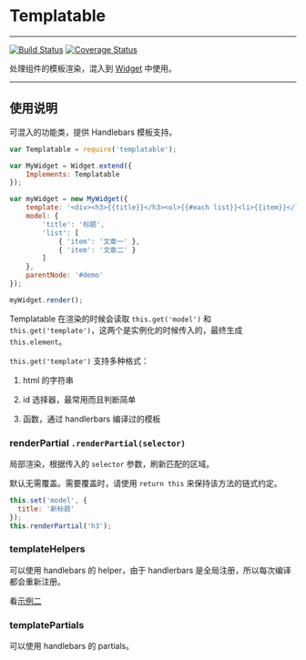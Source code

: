 # Templatable

---

[![Build Status](https://travis-ci.org/aralejs/templatable.png?branch=master)](https://travis-ci.org/aralejs/templatable) [![Coverage Status](https://coveralls.io/repos/aralejs/templatable/badge.png?branch=master)](https://coveralls.io/r/aralejs/templatable)

处理组件的模板渲染，混入到 [Widget](http://aralejs.org/widget/) 中使用。

---

## 使用说明

可混入的功能类，提供 Handlebars 模板支持。

```js
var Templatable = require('templatable');

var MyWidget = Widget.extend({
    Implements: Templatable
});

var myWidget = new MyWidget({
    template: '<div><h3>{{title}}</h3><ol>{{#each list}}<li>{{item}}</li>{{/each}}</div>',
    model: {
        'title': '标题',
        'list': [
            { 'item': '文章一' },
            { 'item': '文章二' }
        ]
    },
    parentNode: '#demo'
});

myWidget.render();
```

Templatable 在渲染的时候会读取 `this.get('model')` 和 `this.get('template')`，这两个是实例化的时候传入的，最终生成 `this.element`。

`this.get('template')` 支持多种格式：

1. html 的字符串

2. id 选择器，最常用而且判断简单

3. 函数，通过 handlerbars 编译过的模板

### renderPartial `.renderPartial(selector)`

局部渲染，根据传入的 `selector` 参数，刷新匹配的区域。

默认无需覆盖。需要覆盖时，请使用 `return this` 来保持该方法的链式约定。

```js
this.set('model', {
  title: '新标题'
});
this.renderPartial('h3');
```

### templateHelpers

可以使用 handlebars 的 helper，由于 handlerbars 是全局注册，所以每次编译都会重新注册。

看[示例二](http://aralejs.org/templatable/examples/)

### templatePartials

可以使用 handlebars 的 partials。

